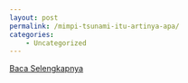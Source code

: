 ```yaml
---
layout: post
permalink: /mimpi-tsunami-itu-artinya-apa/
categories:
    - Uncategorized
---
```


[Baca Selengkapnya](/04)